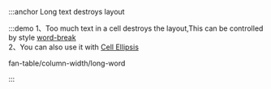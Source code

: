 :::anchor Long text destroys layout

:::demo 1、Too much text in a cell destroys the layout,This can be controlled by style [word-break](https://developer.mozilla.org/zh-CN/docs/Web/CSS/word-break) <br>2、You can also use it with [Cell Ellipsis](#/en/doc/table/cell-ellipsis)

fan-table/column-width/long-word

:::
